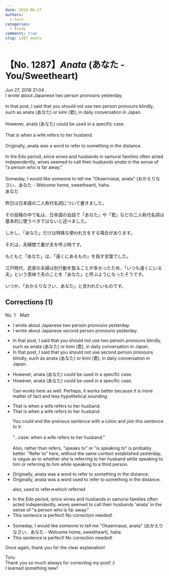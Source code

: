 ```yaml
---
date: 2018-06-27
authors:
  - toru
categories:
  - Essay
comments: true
slug: 1287_anata
---
```


# 【No. 1287】<strong><em>Anata</strong></em> (あなた - You/Sweetheart)
<div class="date">Jun 27, 2018 21:04</div>
<div id="post"><div id="body_show_ori">
I wrote about Japanese two person pronouns yesterday.<br/><br/>In that post, I said that you should not use two person pronouns blindly, such as anata (あなた) or kimi (君), in daily conversation in Japan.<br/><br/>However, anata (あなた) could be used in a specific case.<br/><br/>That is when a wife refers to her husband.<br/><br/>Originally, anata was a word to refer to something in the distance.<br/><br/>In the Edo period, since wives and husbands in samurai families often acted independently, wives seemed to call their husbands <em>anata</em> in the sense of "a person who is far away."<br/><br/>Someday, I would like someone to tell me "Okaerinasai, anata" (おかえりなさい、あなた - Welcome home, sweetheart), haha.
</div></div>

<!-- more -->

<div id="post_ja"><div id="body_show_mo">
あなた<br/><br/>昨日は日本語の二人称代名詞について書きました。<br/><br/>その投稿の中で私は、日本語の会話で「あなた」や「君」などの二人称代名詞は基本的に使うべきではないと述べました。<br/><br/>しかし、「あなた」だけは特殊な使われ方をする場合があります。<br/><br/>それは、夫婦間で妻が夫を呼ぶ時です。<br/><br/>もともと「あなた」は、「遠くにあるもの」を指す言葉でした。<br/><br/>江戸時代、武家の夫婦は別行動を取ることが多かったため、「いつも遠くにいる夫」という意味で夫のことを「あなた」と呼ぶようになったそうです。<br/><br/>いつか、「おかえりなさい、あなた」と言われたいものです。
</div></div>

## Corrections (1)
<div id="block"><div class="first_name"> No. 1　<span class="just_name">Matt</span></div><div id="block2">
<ul class="correction_field">
<li class="incorrect">I wrote about Japanese two person pronouns yesterday.</li>
<li class="corrected correct">
I wrote about Japanese <span class="f_blue">second </span>person pronouns yesterday.
</li>
</ul>
<ul class="correction_field">
<li class="incorrect">In that post, I said that you should not use two person pronouns blindly, such as anata (あなた) or kimi (君), in daily conversation in Japan.</li>
<li class="corrected correct">
In that post, I said that you should not use second person pronouns blindly, such as anata (あなた) or kimi (君), in daily conversation in Japan.
</li>
</ul>
<ul class="correction_field">
<li class="incorrect">However, anata (あなた) could be used in a specific case.</li>
<li class="corrected correct">
However, anata (あなた) <span class="f_red">could </span>be used in a specific case.
<p class="correction_comment">Can works here as well. Perhaps, it works better because it is more matter of fact and less hypothetical sounding.</p>
</li>
</ul>
<ul class="correction_field">
<li class="incorrect">That is when a wife refers to her husband.</li>
<li class="corrected correct">
That is when a wife refers to her husband.
<p class="correction_comment">You could end the previous sentence with a colon and join this sentence to it:<br/><br/>"...case: when a wife refers to her husband." <br/><br/>Also, rather than refers, "speaks to" or "is speaking to" is probably better. "Refer to" here, without the same context established yesterday, is vague as to whether she is referring to her husband while speaking to him or referring to him while speaking to a third person.</p>
</li>
</ul>
<ul class="correction_field">
<li class="incorrect">Originally, anata was a word to refer to something in the distance.</li>
<li class="corrected correct">
Originally, anata was a word <span class="f_blue">used </span>to refer to something in the distance.
<p class="correction_comment">also, used to refer=&gt;which referred</p>
</li>
</ul>
<ul class="correction_field">
<li class="incorrect">In the Edo period, since wives and husbands in samurai families often acted independently, wives seemed to call their husbands 'anata' in the sense of "a person who is far away."</li>
<li class="corrected perfect">This sentence is perfect! No correction needed!</li>
</ul>
<ul class="correction_field">
<li class="incorrect">Someday, I would like someone to tell me "Okaerinasai, anata" (おかえりなさい、あなた - Welcome home, sweetheart), haha.</li>
<li class="corrected perfect">This sentence is perfect! No correction needed!</li>
</ul>
<p class="comment_small">
 Once again, thank you for the clear explanation!
</p>

</div><div class="name"><span class="just_name">Toru</span><br>
Thank you so much always for correcting my post! :)<br/>I learned something new!
</div>
</div>

